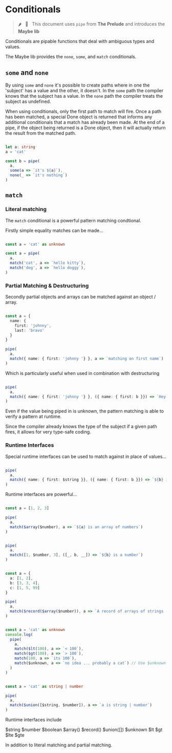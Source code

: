 # Conditionals

> :hot_pepper: &nbsp; 🧩 &nbsp; This document uses `pipe` from **The Prelude** and introduces the **Maybe lib**

Conditionals are pipable functions that deal with ambiguous types and values.

The Maybe lib provides the `none`, `some`, and `match` conditionals.

## `some` and `none`

By using `some` and `none` it's possible to create paths where in one the 'subject' has a value and 
the other, it doesn't. In the `some` path the compiler knows that the subject has a value.
In the `none` path the compiler treats the subject as undefined.

When using conditionals, only the first path to match will fire.
Once a path has been matched, a special Done object is returned that informs any additional conditionals that a match has already been made.
At the end of a pipe, if the object being returned is a Done object, then it will actually return the result from the matched path.

```typescript

let a: string
a = 'cat'

const b = pipe(
  a,
  some(a => `it's ${a}`),
  none(_ => `it's nothing`)
)

```

## `match`

### Literal matching

The `match` conditional is a powerful pattern matching condtional.

Firstly simple equality matches can be made...

```typescript

const a = 'cat' as unknown

const a = pipe(
  a,
  match('cat', a => `hello kitty`),
  match('dog', a => `hello doggy`),
)

```

### Partial Matching & Destructuring

Secondly partial objects and arrays can be matched against an object / array.

```typescript

const a = {
  name: {
    first: 'johnny',
    last: 'bravo'
  }
}

pipe(
  a,
  match({ name: { first: 'johnny '} }, a => `matching on first name`)
)

```

Which is particularly useful when used in combination with destructuring

```typescript

pipe(
  a,
  match({ name: { first: 'johnny '} }, ({ name: { first: b }}) => `Hey it's ${b}`)
)

```

Even if the value being piped in is unknown, the pattern matching
is able to verify a pattern at runtime.

Since the compiler already knows the type of the subject if a given path fires, it allows 
for very type-safe coding.

### Runtime Interfaces

Special runtime interfaces can be used to match against in place of values...

```typescript

pipe(
  a,
  match({ name: { first: $string }}, ({ name: { first: b }}) => `${b} is a string`)
)

```

Runtime interfaces are powerful...

```typescript

const a = [1, 2, 3]

pipe(
  a,
  match($array($number), a => `${a} is an array of numbers`)
)

```

```typescript

pipe(
  a,
  match([1, $number, 3], ([_, b, __]) => `${b} is a number`)
)

```

```typescript

const a = {
  a: [1, 2],
  b: [3, 3, 4],
  c: [1, 5, 99]
}

pipe(
  a,
  match($record($array($number)), a => `A record of arrays of strings - whoa`)
)

```

```typescript

const a = 'cat' as unknown
console.log(
  pipe(
    a,
    match($lt(100), a => `< 100`),
    match($gt(100), a => `> 100`),
    match(100, a => `its 100`),
    match($unknown, a => `no idea ... probably a cat`) // Use $unknown as a catch all
  )
)

```

```typescript

const a = 'cat' as string | number

pipe(
  a,
  match($union([$string, $number]), a => `a is string | number`)
)

```

Runtime interfaces include

$string
$number
$boolean
$array()
$record()
$union([])
$unknown
$lt
$gt
$lte
$gte

In addition to literal matching and partial matching.
